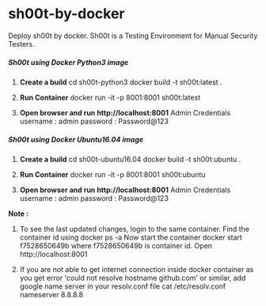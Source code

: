 # sh00t-by-docker
Deploy sh00t by docker. Sh00t is a Testing Environment for Manual Security Testers.

##### Sh00t using Docker Python3 image

1. **Create a build**
cd sh00t-python3
docker build -t sh00t:latest .

2. **Run Container**
docker run -it -p 8001:8001 sh00t:latest

3. **Open browser and run http://localhost:8001**
Admin Credentials
username	:	admin
password	:	Password@123

##### Sh00t using Docker Ubuntu16.04 image

1. **Create a build**
cd sh00t-ubuntu16.04
docker build -t sh00t:ubuntu .

2. **Run Container**
docker run -it -p 8001:8001 sh00t:ubuntu

3. **Open browser and run http://localhost:8001**
Admin Credentials
username	:	admin
password	:	Password@123


**Note :**
1. To see the last updated changes, login to the same container. Find the container id using
docker ps -a
Now start the container
docker start f7528650649b
where f7528650649b is container id.
Open http://localhost:8001

2. If you are not able to get internet connection inside docker container as you get error 'could not resolve hostname github.com' or similar, add google name server in your resolv.conf file
cat /etc/resolv.conf
nameserver 8.8.8.8

